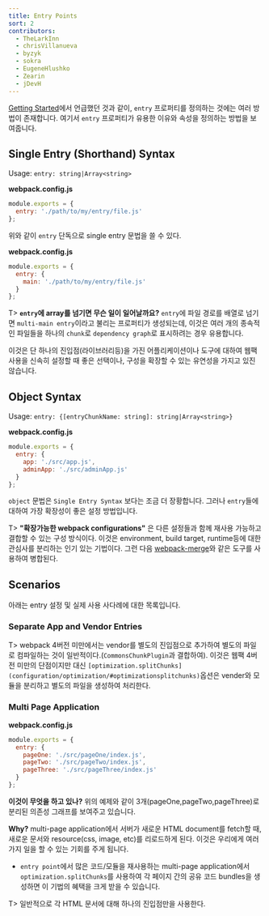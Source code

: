 ```yaml
---
title: Entry Points
sort: 2
contributors:
  - TheLarkInn
  - chrisVillanueva
  - byzyk
  - sokra
  - EugeneHlushko
  - Zearin
  - jDevH
---
```


[Getting Started](/guides/getting-started/#using-a-configuration)에서 언급했던 것과 같이, `entry` 프로퍼티를 정의하는 것에는 여러 방법이 존재합니다. 여기서 `entry` 프로퍼티가 유용한 이유와 속성을 정의하는 방법을 보여줍니다.


## Single Entry (Shorthand) Syntax

Usage: `entry: string|Array<string>`

__webpack.config.js__

```javascript
module.exports = {
  entry: './path/to/my/entry/file.js'
};
```

위와 같이 `entry` 단독으로 single entry 문법을 쓸 수 있다.

__webpack.config.js__

```javascript
module.exports = {
  entry: {
    main: './path/to/my/entry/file.js'
  }
};
```

T> __`entry`에 array를 넘기면 무슨 일이 일어날까요?__ `entry`에 파일 경로를 배열로 넘기면 `multi-main entry`이라고 불리는 프로퍼티가 생성되는데, 이것은 여러 개의 종속적인 파일들을 하나의 `chunk`로 `dependency graph`로 표시하려는 경우 유용합니다.

이것은 단 하나의 진입점(라이브러리등)을 가진 어플리케이션이나 도구에 대하여 웹팩 사용을 신속히 설정할 때 좋은 선택이나, 구성을 확장할 수 있는 유연성을 가지고 있진 않습니다.


## Object Syntax

Usage: `entry: {[entryChunkName: string]: string|Array<string>}`

__webpack.config.js__

```javascript
module.exports = {
  entry: {
    app: './src/app.js',
    adminApp: './src/adminApp.js'
  }
};
```
`object` 문법은 `Single Entry Syntax` 보다는 조금 더 장황합니다. 그러나 `entry`들에 대하여 가장 확장성이 좋은 설정 방법입니다.

T> __"확장가능한 webpack configurations"__ 은 다른 설정들과 함께 재사용 가능하고 결합할 수 있는 구성 방식이다. 이것은 environment, build target, runtime등에 대한 관심사를 분리하는 인기 있는 기법이다. 그런 다음 [webpack-merge](https://github.com/survivejs/webpack-merge)와 같은 도구를 사용하여 병합된다.


## Scenarios

아래는 entry 설정 및 실제 사용 사다례에 대한 목록입니다.

### Separate App and Vendor Entries
T> webpack 4버전 미만에서는 vendor를 별도의 진입점으로 추가하여 별도의 파일로 컴파일하는 것이 일반적이다.(`CommonsChunkPlugin`과 결합하여).
이것은 웹팩 4버전 미만의 단점이지만 대신 `[optimization.splitChunks](configuration/optimization/#optimizationsplitchunks)`옵션은 vender와 모듈을 분리하고 별도의 파일을 생성하여 처리한다.


### Multi Page Application

__webpack.config.js__

```javascript
module.exports = {
  entry: {
    pageOne: './src/pageOne/index.js',
    pageTwo: './src/pageTwo/index.js',
    pageThree: './src/pageThree/index.js'
  }
};
```

__이것이 무엇을 하고 있나?__ 위의 예제와 같이 3개(pageOne,pageTwo,pageThree)로 분리된 의존성 그래프를 보여주고 있습니다.

__Why?__ multi-page application에서 서버가 새로운 HTML document를 fetch할 때, 새로운 문서와 resource(css, image, etc)를 리로드하게 된다. 이것은 우리에게 여러 가지 일을 할 수 있는 기회를 주게 됩니다.
- `entry point`에서 많은 코드/모듈을 재사용하는 multi-page application에서 `optimization.splitChunks`를 사용하여 각 페이지 간의 공유 코드 bundles을 생성하면 이 기법의 혜택을 크게 받을 수 있습니다.

T> 일반적으로 각 HTML 문서에 대해 하나의 진입점만을 사용한다.

